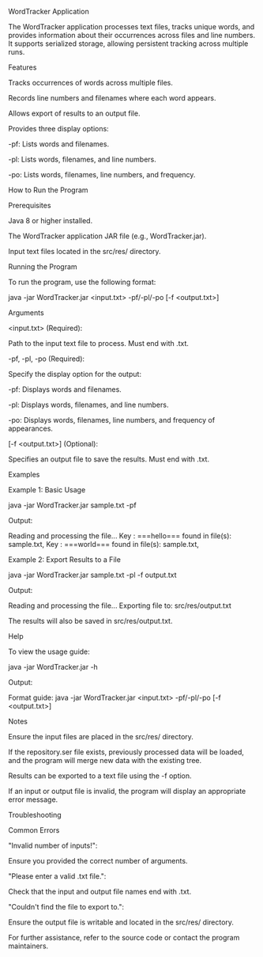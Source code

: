 WordTracker Application

The WordTracker application processes text files, tracks unique words, and provides information about their occurrences across files and line numbers. It supports serialized storage, allowing persistent tracking across multiple runs.

Features

Tracks occurrences of words across multiple files.

Records line numbers and filenames where each word appears.

Allows export of results to an output file.

Provides three display options:

-pf: Lists words and filenames.

-pl: Lists words, filenames, and line numbers.

-po: Lists words, filenames, line numbers, and frequency.

How to Run the Program

Prerequisites

Java 8 or higher installed.

The WordTracker application JAR file (e.g., WordTracker.jar).

Input text files located in the src/res/ directory.

Running the Program

To run the program, use the following format:

java -jar WordTracker.jar <input.txt> -pf/-pl/-po [-f <output.txt>]

Arguments

<input.txt> (Required):

Path to the input text file to process. Must end with .txt.

-pf, -pl, -po (Required):

Specify the display option for the output:

-pf: Displays words and filenames.

-pl: Displays words, filenames, and line numbers.

-po: Displays words, filenames, line numbers, and frequency of appearances.

[-f <output.txt>] (Optional):

Specifies an output file to save the results. Must end with .txt.

Examples

Example 1: Basic Usage

java -jar WordTracker.jar sample.txt -pf

Output:

Reading and processing the file...
Key : ===hello=== found in file(s): sample.txt,
Key : ===world=== found in file(s): sample.txt,

Example 2: Export Results to a File

java -jar WordTracker.jar sample.txt -pl -f output.txt

Output:

Reading and processing the file...
Exporting file to: src/res/output.txt

The results will also be saved in src/res/output.txt.

Help

To view the usage guide:

java -jar WordTracker.jar -h

Output:

Format guide: java -jar WordTracker.jar <input.txt> -pf/-pl/-po [-f <output.txt>]

Notes

Ensure the input files are placed in the src/res/ directory.

If the repository.ser file exists, previously processed data will be loaded, and the program will merge new data with the existing tree.

Results can be exported to a text file using the -f option.

If an input or output file is invalid, the program will display an appropriate error message.

Troubleshooting

Common Errors

"Invalid number of inputs!":

Ensure you provided the correct number of arguments.

"Please enter a valid .txt file.":

Check that the input and output file names end with .txt.

"Couldn't find the file to export to.":

Ensure the output file is writable and located in the src/res/ directory.

For further assistance, refer to the source code or contact the program maintainers.

